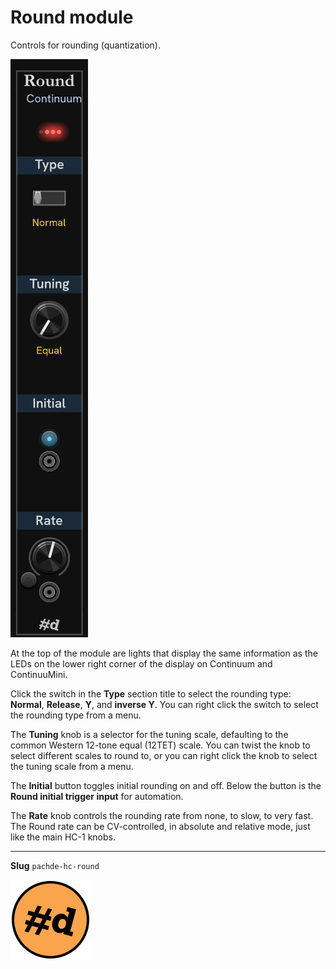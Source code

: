 # Round module

Controls for rounding (quantization).

![Round module](./image/Round.png)

At the top of the module are lights that display the same information as the LEDs on the lower right corner of the display on Continuum and ContinuuMini.

Click the switch in the **Type** section title to select the rounding type: **Normal**, **Release**, **Y**, and **inverse Y**.
You can right click the switch to select the rounding type from a menu.

The **Tuning** knob is a selector for the tuning scale, defaulting to the common Western 12-tone equal (12TET) scale.
You can twist the knob to select different scales to round to, or you can right click the knob to select the tuning scale from a menu.

The **Initial** button toggles initial rounding on and off.
Below the button is the **Round initial trigger input** for automation.

The **Rate** knob controls the rounding rate from none, to slow, to very fast.
The Round rate can be CV-controlled, in absolute and relative mode, just like the main HC-1 knobs.

---

**Slug** `pachde-hc-round`

![pachde (#d) logo](./image/Logo.svg)
